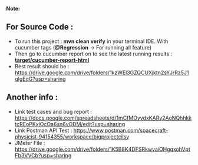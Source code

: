 **Note:**

For Source Code :
- 
- To run this project : **mvn clean verify** in your terminal IDE. With cucumber tags (**@Regression** -> For running all feature)
- Then go to cucumber report on to see the latest running results : 
[**target/cucumber-report-html**](target/cucumber-report-html/cucumber-html-reports/feature-overview.html)
- Best result should be : https://drive.google.com/drive/folders/1kzWEl3GZQCUXjktn2sYJrRz5J1qlgEqG?usp=sharing 
  
Another info :
-  
- Link test cases and bug report : https://docs.google.com/spreadsheets/d/1mCfMOyvdxKARy2AoNQhhkktcREoPKxlOcOa6sn6vODM/edit?usp=sharing
- Link Postman API Test : https://www.postman.com/spacecraft-physicist-94154355/workspace/bigprojectcilsy
- JMeter File : https://drive.google.com/drive/folders/1K5B8K4DFSRkwyaiOHgqxohVptFb3VVCb?usp=sharing 